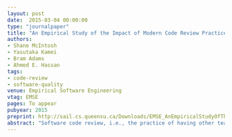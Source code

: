 ```yaml
---
layout: post
date:  2015-03-04 00:00:00
type: "journalpaper"
title: "An Empirical Study of the Impact of Modern Code Review Practices on Software Quality"
authors:
- Shane McIntosh
- Yasutaka Kamei
- Bram Adams
- Ahmed E. Hassan
tags:
- code-review
- software-quality
venue: Empirical Software Engineering
vtag: EMSE
pages: To appear
pubyear: 2015
preprint: http://sail.cs.queensu.ca/Downloads/EMSE_AnEmpiricalStudyOfTheImpactOfModernCodeReviewPracticesOnSoftwareQuality.pdf 
abstract: "Software code review, i.e., the practice of having other team members critique changes to a software system, is a well-established best practice in both open source and proprietary software domains. Prior work has shown that formal code inspections tend to improve the quality of delivered software. However, the formal code inspection process mandates strict review criteria (e.g., in-person meetings and reviewer checklists) to ensure a base level of review quality, while the modern, lightweight code reviewing process does not. Although recent work explores the modern code review process, little is known about the relationship between modern code review practices and long-term software quality. Hence, in this paper, we study the relationship between post-release defects (a popular proxy for long-term software quality) and: (1) code review coverage, i.e., the proportion of changes that have been code reviewed, (2) code review participation, i.e., the degree of reviewer involvement in the code review process, and (3) code reviewer expertise, i.e., the level of domain-specific expertise of the code reviewers. Through a case study of the Qt, VTK, and ITK projects, we find that code review coverage, participation, and expertise share a significant link with software quality. Hence, our results empirically confirm the intuition that poorly-reviewed code has a negative impact on software quality in large systems using modern reviewing tools."
---
```

